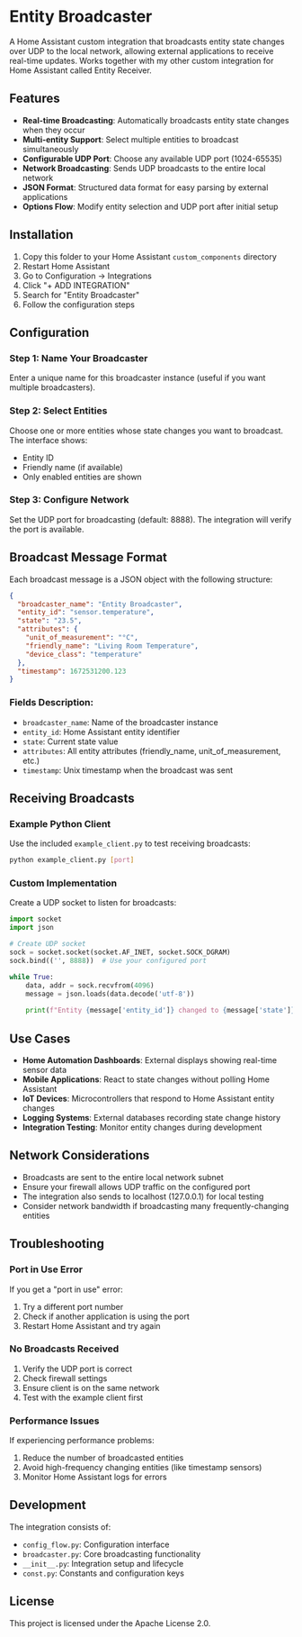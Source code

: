 # Entity Broadcaster

A Home Assistant custom integration that broadcasts entity state changes over UDP to the local network, allowing external applications to receive real-time updates. Works together with my other custom integration for Home Assistant called Entity Receiver.

## Features

- **Real-time Broadcasting**: Automatically broadcasts entity state changes when they occur
- **Multi-entity Support**: Select multiple entities to broadcast simultaneously
- **Configurable UDP Port**: Choose any available UDP port (1024-65535)
- **Network Broadcasting**: Sends UDP broadcasts to the entire local network
- **JSON Format**: Structured data format for easy parsing by external applications
- **Options Flow**: Modify entity selection and UDP port after initial setup

## Installation

1. Copy this folder to your Home Assistant `custom_components` directory
2. Restart Home Assistant
3. Go to Configuration → Integrations
4. Click "+ ADD INTEGRATION"
5. Search for "Entity Broadcaster"
6. Follow the configuration steps

## Configuration

### Step 1: Name Your Broadcaster
Enter a unique name for this broadcaster instance (useful if you want multiple broadcasters).

### Step 2: Select Entities
Choose one or more entities whose state changes you want to broadcast. The interface shows:
- Entity ID
- Friendly name (if available)
- Only enabled entities are shown

### Step 3: Configure Network
Set the UDP port for broadcasting (default: 8888). The integration will verify the port is available.

## Broadcast Message Format

Each broadcast message is a JSON object with the following structure:

```json
{
  "broadcaster_name": "Entity Broadcaster",
  "entity_id": "sensor.temperature",
  "state": "23.5",
  "attributes": {
    "unit_of_measurement": "°C",
    "friendly_name": "Living Room Temperature",
    "device_class": "temperature"
  },
  "timestamp": 1672531200.123
}
```

### Fields Description:
- `broadcaster_name`: Name of the broadcaster instance
- `entity_id`: Home Assistant entity identifier
- `state`: Current state value
- `attributes`: All entity attributes (friendly_name, unit_of_measurement, etc.)
- `timestamp`: Unix timestamp when the broadcast was sent

## Receiving Broadcasts

### Example Python Client

Use the included `example_client.py` to test receiving broadcasts:

```bash
python example_client.py [port]
```

### Custom Implementation

Create a UDP socket to listen for broadcasts:

```python
import socket
import json

# Create UDP socket
sock = socket.socket(socket.AF_INET, socket.SOCK_DGRAM)
sock.bind(('', 8888))  # Use your configured port

while True:
    data, addr = sock.recvfrom(4096)
    message = json.loads(data.decode('utf-8'))
    
    print(f"Entity {message['entity_id']} changed to {message['state']}")
```

## Use Cases

- **Home Automation Dashboards**: External displays showing real-time sensor data
- **Mobile Applications**: React to state changes without polling Home Assistant
- **IoT Devices**: Microcontrollers that respond to Home Assistant entity changes
- **Logging Systems**: External databases recording state change history
- **Integration Testing**: Monitor entity changes during development

## Network Considerations

- Broadcasts are sent to the entire local network subnet
- Ensure your firewall allows UDP traffic on the configured port
- The integration also sends to localhost (127.0.0.1) for local testing
- Consider network bandwidth if broadcasting many frequently-changing entities

## Troubleshooting

### Port in Use Error
If you get a "port in use" error:
1. Try a different port number
2. Check if another application is using the port
3. Restart Home Assistant and try again

### No Broadcasts Received
1. Verify the UDP port is correct
2. Check firewall settings
3. Ensure client is on the same network
4. Test with the example client first

### Performance Issues
If experiencing performance problems:
1. Reduce the number of broadcasted entities
2. Avoid high-frequency changing entities (like timestamp sensors)
3. Monitor Home Assistant logs for errors

## Development

The integration consists of:
- `config_flow.py`: Configuration interface
- `broadcaster.py`: Core broadcasting functionality
- `__init__.py`: Integration setup and lifecycle
- `const.py`: Constants and configuration keys

## License

This project is licensed under the Apache License 2.0.
